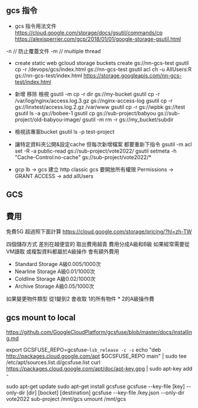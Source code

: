 ## gcs 指令
* gcs 指令用法文件
https://cloud.google.com/storage/docs/gsutil/commands/cp
https://alexisperrier.com/gcp/2018/01/01/google-storage-gsutil.html

-n // 防止覆蓋文件
-m // muitiple thread

* create static web
gcloud storage buckets create gs://nn-gcs-test
gsutil cp -r /devops/gcs/index.html gs://nn-gcs-test
gsutil acl ch -u AllUsers:R gs://nn-gcs-test/index.html
https://storage.googleapis.com/nn-gcs-test/index.html

* 新增 移除 檢視
gsutil -m cp -r dir gs://my-bucket
gsutil cp -r /var/log/nginx/access.log.3.gz gs://nginx-access-log
gsutil cp -r gs://linxtest/access.log.2.gz /var/www
gsutil cp -r gs://wpbk gs://test
gsutil ls -a gs://bobee-1
gsutil cp gs://sub-project/babyou gs://sub-project/old-babyou-image/
gsutil -m rm -r gs://my_bucket/subdir

* 檢視該專案bucket
gsutil ls -p test-project 

* 讓特定資料夾公開&設定cache 但每次新增檔案 都要重新下指令
gsutil -m acl set -R -a public-read gs://sub-project/vote2022/
gsutil setmeta -h "Cache-Control:no-cache" gs://sub-project/vote2022/*

* gcp lb -> gcs
建立 http classic
gcs 要開放所有權限
Permissions -> GRANT ACCESS -> add allUsers




## GCS
## 費用
免費5G
超過照下面計算
https://cloud.google.com/storage/pricing/?hl=zh-TW


四個儲存方式 差別在越便宜的 取出費用越貴
費用分成A級和B級 如果經常需要從VM讀取 或複製資料都屬於A級操作 會有額外費用
* Standard Storage A級0.005/1000次
* Nearline Storage A級0.01/1000次
* Coldline Storage A級0.02/1000次
* Archive Storage A級0.05/1000次

如果變更物件類型
從1變到2
會收取 1的所有物件 * 2的A級操作費

## gcs mount to local
https://github.com/GoogleCloudPlatform/gcsfuse/blob/master/docs/installing.md

export GCSFUSE_REPO=gcsfuse-`lsb_release -c -s`
echo "deb http://packages.cloud.google.com/apt $GCSFUSE_REPO main" | sudo tee /etc/apt/sources.list.d/gcsfuse.list
curl https://packages.cloud.google.com/apt/doc/apt-key.gpg | sudo apt-key add -

sudo apt-get update
sudo apt-get install gcsfuse
gcsfuse --key-file [key] --only-dir [dir] [bocket] [destination]
gcsfuse --key-file /key.json --only-dir vote2022 sub-project /mnt/gcs
umount /mnt/gcs